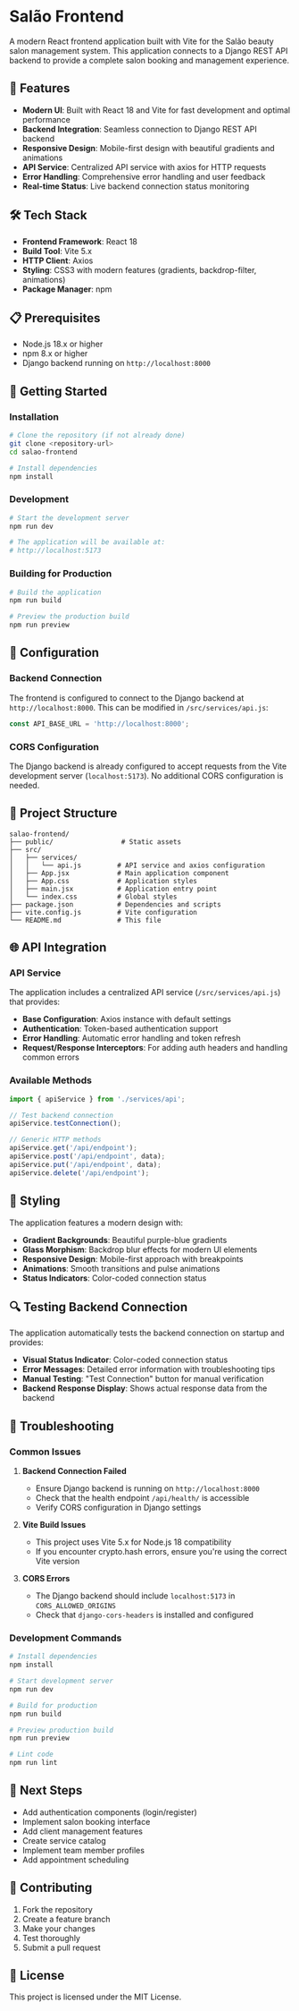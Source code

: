 # Salão Frontend

A modern React frontend application built with Vite for the Salão beauty salon management system. This application connects to a Django REST API backend to provide a complete salon booking and management experience.

## 🚀 Features

- **Modern UI**: Built with React 18 and Vite for fast development and optimal performance
- **Backend Integration**: Seamless connection to Django REST API backend
- **Responsive Design**: Mobile-first design with beautiful gradients and animations
- **API Service**: Centralized API service with axios for HTTP requests
- **Error Handling**: Comprehensive error handling and user feedback
- **Real-time Status**: Live backend connection status monitoring

## 🛠️ Tech Stack

- **Frontend Framework**: React 18
- **Build Tool**: Vite 5.x
- **HTTP Client**: Axios
- **Styling**: CSS3 with modern features (gradients, backdrop-filter, animations)
- **Package Manager**: npm

## 📋 Prerequisites

- Node.js 18.x or higher
- npm 8.x or higher
- Django backend running on `http://localhost:8000`

## 🚀 Getting Started

### Installation

```bash
# Clone the repository (if not already done)
git clone <repository-url>
cd salao-frontend

# Install dependencies
npm install
```

### Development

```bash
# Start the development server
npm run dev

# The application will be available at:
# http://localhost:5173
```

### Building for Production

```bash
# Build the application
npm run build

# Preview the production build
npm run preview
```

## 🔧 Configuration

### Backend Connection

The frontend is configured to connect to the Django backend at `http://localhost:8000`. This can be modified in `/src/services/api.js`:

```javascript
const API_BASE_URL = 'http://localhost:8000';
```

### CORS Configuration

The Django backend is already configured to accept requests from the Vite development server (`localhost:5173`). No additional CORS configuration is needed.

## 📁 Project Structure

```
salao-frontend/
├── public/                 # Static assets
├── src/
│   ├── services/
│   │   └── api.js         # API service and axios configuration
│   ├── App.jsx            # Main application component
│   ├── App.css            # Application styles
│   ├── main.jsx           # Application entry point
│   └── index.css          # Global styles
├── package.json           # Dependencies and scripts
├── vite.config.js         # Vite configuration
└── README.md              # This file
```

## 🌐 API Integration

### API Service

The application includes a centralized API service (`/src/services/api.js`) that provides:

- **Base Configuration**: Axios instance with default settings
- **Authentication**: Token-based authentication support
- **Error Handling**: Automatic error handling and token refresh
- **Request/Response Interceptors**: For adding auth headers and handling common errors

### Available Methods

```javascript
import { apiService } from './services/api';

// Test backend connection
apiService.testConnection();

// Generic HTTP methods
apiService.get('/api/endpoint');
apiService.post('/api/endpoint', data);
apiService.put('/api/endpoint', data);
apiService.delete('/api/endpoint');
```

## 🎨 Styling

The application features a modern design with:

- **Gradient Backgrounds**: Beautiful purple-blue gradients
- **Glass Morphism**: Backdrop blur effects for modern UI elements
- **Responsive Design**: Mobile-first approach with breakpoints
- **Animations**: Smooth transitions and pulse animations
- **Status Indicators**: Color-coded connection status

## 🔍 Testing Backend Connection

The application automatically tests the backend connection on startup and provides:

- **Visual Status Indicator**: Color-coded connection status
- **Error Messages**: Detailed error information with troubleshooting tips
- **Manual Testing**: "Test Connection" button for manual verification
- **Backend Response Display**: Shows actual response data from the backend

## 🚨 Troubleshooting

### Common Issues

1. **Backend Connection Failed**
   - Ensure Django backend is running on `http://localhost:8000`
   - Check that the health endpoint `/api/health/` is accessible
   - Verify CORS configuration in Django settings

2. **Vite Build Issues**
   - This project uses Vite 5.x for Node.js 18 compatibility
   - If you encounter crypto.hash errors, ensure you're using the correct Vite version

3. **CORS Errors**
   - The Django backend should include `localhost:5173` in `CORS_ALLOWED_ORIGINS`
   - Check that `django-cors-headers` is installed and configured

### Development Commands

```bash
# Install dependencies
npm install

# Start development server
npm run dev

# Build for production
npm run build

# Preview production build
npm run preview

# Lint code
npm run lint
```

## 📝 Next Steps

- Add authentication components (login/register)
- Implement salon booking interface
- Add client management features
- Create service catalog
- Implement team member profiles
- Add appointment scheduling

## 🤝 Contributing

1. Fork the repository
2. Create a feature branch
3. Make your changes
4. Test thoroughly
5. Submit a pull request

## 📄 License

This project is licensed under the MIT License.

